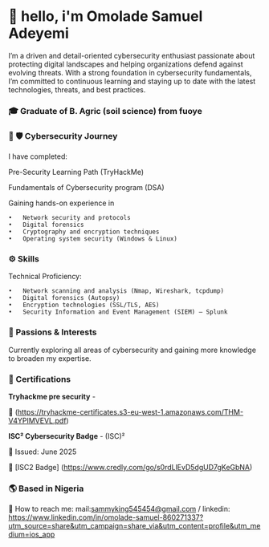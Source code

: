 # 👋 hello, i'm Omolade Samuel Adeyemi 
I’m a driven and detail-oriented cybersecurity enthusiast passionate about protecting digital landscapes and helping organizations defend against evolving threats. With a strong foundation in cybersecurity fundamentals, I’m committed to continuous learning and staying up to date with the latest technologies, threats, and best practices.

### 🎓 Graduate of B. Agric (soil science) from fuoye 

### 🔐 🛡️ Cybersecurity Journey

I have completed:

Pre-Security Learning Path (TryHackMe)

Fundamentals of Cybersecurity program (DSA)

Gaining hands-on experience in

	•	Network security and protocols
	•	Digital forensics
	•	Cryptography and encryption techniques
	•	Operating system security (Windows & Linux)

### ⚙️ Skills

Technical Proficiency:

	•	Network scanning and analysis (Nmap, Wireshark, tcpdump)
	•	Digital forensics (Autopsy)
	•	Encryption technologies (SSL/TLS, AES)
	•	Security Information and Event Management (SIEM) – Splunk

### 🔐 Passions & Interests

Currently exploring all areas of cybersecurity and gaining more knowledge to broaden my expertise.


### 🏅 Certifications

**Tryhackme pre security** - 

🔗 (https://tryhackme-certificates.s3-eu-west-1.amazonaws.com/THM-V4YPIMVEVL.pdf)

**ISC² Cybersecurity Badge** - (ISC)²  

📆 Issued: June 2025 

🔗 [ISC2 Badge] (https://www.credly.com/go/s0rdLlEvD5dgUD7gKeGbNA)

### 🌎 Based in Nigeria  

📇 How to reach me: mail:sammyking545454@gmail.com / linkedin: https://www.linkedin.com/in/omolade-samuel-860271337?utm_source=share&utm_campaign=share_via&utm_content=profile&utm_medium=ios_app


